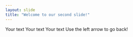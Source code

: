 ```yaml
---
layout: slide
title: "Welcome to our second slide!"
---
```

Your text Your text Your text
Use the left arrow to go back!